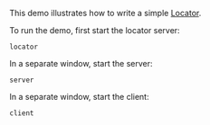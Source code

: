 This demo illustrates how to write a simple [Locator][1].

To run the demo, first start the locator server:

```
locator
```

In a separate window, start the server:

```
server
```

In a separate window, start the client:

```
client
```

[1]: https://doc.zeroc.com/ice/3.7/client-server-features/locators
